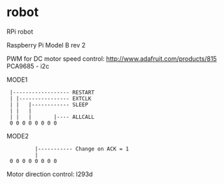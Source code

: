 robot
=====

RPi robot

Raspberry Pi Model B rev 2

PWM for DC motor speed control:
	http://www.adafruit.com/products/815
	PCA9685 - i2c

MODE1

	 |------------------ RESTART
	 | |---------------- EXTCLK 
	 | |   |------------ SLEEP
	 | |   |
	 | |   |       |---- ALLCALL
	 0 0 0 0 0 0 0 0

MODE2

	         |----------- Change on ACK = 1
	         |
	 0 0 0 0 0 0 0 0


Motor direction control:
	l293d

